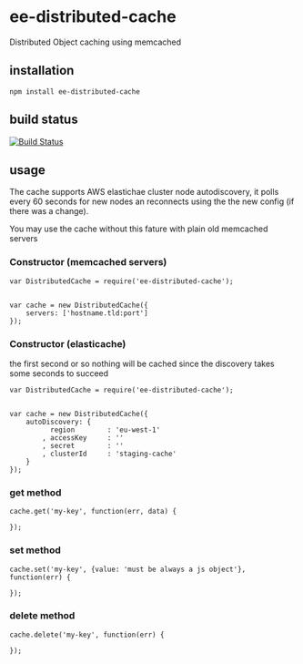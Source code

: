 # ee-distributed-cache

Distributed Object caching using memcached

## installation

	npm install ee-distributed-cache

## build status

[![Build Status](https://travis-ci.org/eventEmitter/ee-distributed-cache.png?branch=master)](https://travis-ci.org/eventEmitter/ee-distributed-cache)


## usage

The cache supports AWS elastichae cluster node autodiscovery, it polls every 60 seconds for new nodes an reconnects using the the new config (if there was a change). 

You may use the cache without this fature with plain old memcached servers


### Constructor (memcached servers)

	var DistributedCache = require('ee-distributed-cache');


	var cache = new DistributedCache({
		servers: ['hostname.tld:port']
	});


### Constructor (elasticache)

the first second or so nothing will be cached since the discovery takes some seconds to succeed

	var DistributedCache = require('ee-distributed-cache');


	var cache = new DistributedCache({
		autoDiscovery: {
			  region 	 	: 'eu-west-1'
			, accessKey 	: ''
			, secret 		: ''
			, clusterId 	: 'staging-cache'
		}
	});


### get method

	cache.get('my-key', function(err, data) {

	});



### set method

	cache.set('my-key', {value: 'must be always a js object'}, function(err) {
		
	});


### delete method

	cache.delete('my-key', function(err) {
		
	});